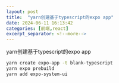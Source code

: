 ```yaml
---
layout: post
title:  "yarn创建基于typescript的expo app"
date: 2024-06-11 16:13:42
categories: [前端,react]
excerpt_separator: <!--more-->
---
```

yarn创建基于typescript的expo app
<!--more-->

```bash
yarn create expo-app -t blank-typescript
yarn expo prebuild
yarn add expo-system-ui
```